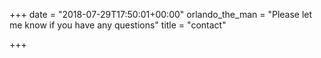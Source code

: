 +++
date = "2018-07-29T17:50:01+00:00"
orlando_the_man = "Please let me know if you have any questions"
title = "contact"

+++